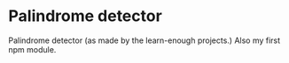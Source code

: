 # Palindrome detector
Palindrome detector (as made by the learn-enough projects.)
Also my first npm module.
